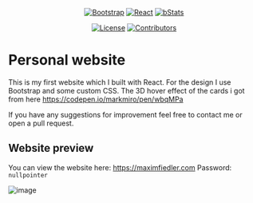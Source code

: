 <p align="center">
<a href=""><img src="https://img.shields.io/badge/Bootstrap-563D7C?style=for-the-badge&logo=bootstrap&logoColor=white" alt="Bootstrap"></a>
<a href=""><img src="https://img.shields.io/badge/React-20232A?style=for-the-badge&logo=react&logoColor=61DAFB" alt="React"></a>
<a href=""><img src="https://img.shields.io/badge/TypeScript-20232A?style=for-the-badge&logo=typescript&logoColor=61DAFB" alt="bStats"></a>
</p>
<p align="center">
  <a href="https://github.com/MaximFiedler/about-me/blob/master/LICENSE"><img src="https://img.shields.io/github/license/MaximFiedler/about-me.svg" alt="License"></a>  
<a href="https://github.com/NextFightNetwork/about-me/graphs/contributors"><img src="https://img.shields.io/github/contributors/maximfiedler/about-me" alt="Contributors"></a>  
</p>

# Personal website

This is my first website which I built with React. 
For the design I use Bootstrap and some custom CSS. 
The 3D hover effect of the cards i got from here https://codepen.io/markmiro/pen/wbqMPa

If you have any suggestions for improvement feel free to contact me or open a pull request.

## Website preview
You can view the website here:
https://maximfiedler.com
Password: `nullpointer`

![image](https://github.com/MaximFiedler/about-me/assets/114857048/82265eae-614c-4487-acea-d97fc59647e5)

